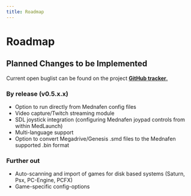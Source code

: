 ```yaml
---
title: Roadmap
---
```


# Roadmap
## Planned Changes to be Implemented

Current open buglist can be found on the project [**GitHub tracker**.](https://github.com/Asnivor/MedLaunch/issues)

### By release (v0.5.x.x)
* Option to run directly from Mednafen config files
* Video capture/Twitch streaming module
* SDL joystick integration (configuring Mednafen joypad controls from within MedLaunch)
* Multi-language support
* Option to convert Megadrive/Genesis .smd files to the Mednafen supported .bin format

### Further out
* Auto-scanning and import of games for disk based systems (Saturn, Psx, PC-Engine, PCFX)
* Game-specific config-options

